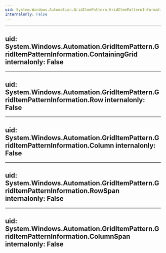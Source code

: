 ```yaml
---
uid: System.Windows.Automation.GridItemPattern.GridItemPatternInformation
internalonly: False
---
```


---
uid: System.Windows.Automation.GridItemPattern.GridItemPatternInformation.ContainingGrid
internalonly: False
---

---
uid: System.Windows.Automation.GridItemPattern.GridItemPatternInformation.Row
internalonly: False
---

---
uid: System.Windows.Automation.GridItemPattern.GridItemPatternInformation.Column
internalonly: False
---

---
uid: System.Windows.Automation.GridItemPattern.GridItemPatternInformation.RowSpan
internalonly: False
---

---
uid: System.Windows.Automation.GridItemPattern.GridItemPatternInformation.ColumnSpan
internalonly: False
---
